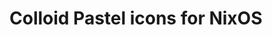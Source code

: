 Colloid Pastel icons for NixOS
========================================================================


